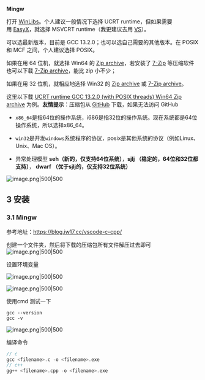 **Mingw**

打开 [WinLibs](https://winlibs.com/)。个人建议一般情况下选择 UCRT runtime，但如果需要用 [EasyX](https://easyx.cn/)，就选择 MSVCRT runtime（我更建议去用 [VS](https://visualstudio.microsoft.com/downloads/)）。

可以选最新版本，目前是 GCC 13.2.0；也可以选自己需要的其他版本。在 POSIX 和 MCF 之间，个人建议选择 POSIX。

如果在用 64 位机，就选择 Win64 的 [Zip archive](https://github.com/brechtsanders/winlibs_mingw/releases/download/13.2.0posix-17.0.6-11.0.1-ucrt-r5/winlibs-x86_64-posix-seh-gcc-13.2.0-llvm-17.0.6-mingw-w64ucrt-11.0.1-r5.zip)，若安装了 [7-Zip](https://www.7-zip.org/) 等压缩软件也可以下载 [7-Zip archive](https://github.com/brechtsanders/winlibs_mingw/releases/download/13.2.0posix-17.0.6-11.0.1-ucrt-r5/winlibs-x86_64-posix-seh-gcc-13.2.0-llvm-17.0.6-mingw-w64ucrt-11.0.1-r5.7z)，能比 zip 小不少；

如果在用 32 位机，就相应地选择 Win32 的 [Zip archive](https://github.com/brechtsanders/winlibs_mingw/releases/download/13.2.0posix-17.0.6-11.0.1-ucrt-r5/winlibs-i686-posix-dwarf-gcc-13.2.0-llvm-17.0.6-mingw-w64ucrt-11.0.1-r5.zip) 或 [7-Zip archive](https://github.com/brechtsanders/winlibs_mingw/releases/download/13.2.0posix-17.0.6-11.0.1-ucrt-r5/winlibs-i686-posix-dwarf-gcc-13.2.0-llvm-17.0.6-mingw-w64ucrt-11.0.1-r5.7z)。

这里以下载 [UCRT runtime GCC 13.2.0 (with POSIX threads) Win64 Zip archive](https://github.com/brechtsanders/winlibs_mingw/releases/download/13.2.0posix-17.0.6-11.0.1-ucrt-r5/winlibs-x86_64-posix-seh-gcc-13.2.0-llvm-17.0.6-mingw-w64ucrt-11.0.1-r5.zip) 为例。**友情提示**：压缩包从 [GitHub](https://github.com/) 下载，如果无法访问 GitHub


- `x86_64`是指64位的操作系统，i686是指32位的操作系统。现在系统都是64位操作系统，所以选择x86_64。

- `win32`是开发`windows`系统程序的协议，posix是其他系统的协议（例如Linux、Unix、Mac OS）。

- 异常处理模型 **seh（新的，仅支持64位系统）**，**sjlj （稳定的，64位和32位都支持）**， **dwarf （优于sjlj的，仅支持32位系统）**


![image.png|500|500](https://my-obsidian-image.oss-cn-guangzhou.aliyuncs.com/2024/09/794fee498f2d714ee005cc82228ba449.png)

## 3 安装

### 3.1 Mingw

参考地址：https://blog.iw17.cc/vscode-c-cpp/

创建一个文件夹，然后将下载的压缩包所有文件解压过去即可
![image.png|500|500](https://my-obsidian-image.oss-cn-guangzhou.aliyuncs.com/2024/09/73d43c2f21be3ec0b6dc566ecf97062a.png)

设置环境变量

![image.png|500|500](https://my-obsidian-image.oss-cn-guangzhou.aliyuncs.com/2024/09/bae41c2398fb04703344445d5248f1e7.png)

![image.png|500|500](https://my-obsidian-image.oss-cn-guangzhou.aliyuncs.com/2024/09/765502805219d0fb7aa61412de4fae45.png)

使用cmd 测试一下
```shell
gcc --version
gcc -v
```

![image.png|500|500](https://my-obsidian-image.oss-cn-guangzhou.aliyuncs.com/2024/09/c4ad23789485489d473e3ff99cd4eefa.png)

编译命令
```c
// c
gcc <filename>.c -o <filename>.exe
// c++
gg++ <filename>.cpp -o <filename>.exe
```